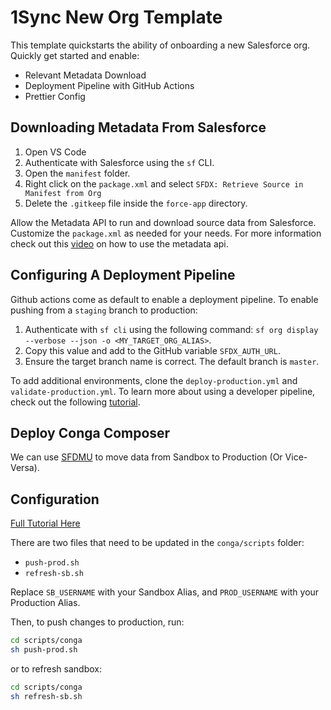 # 1Sync New Org Template

This template quickstarts the ability of onboarding a new Salesforce org. Quickly get started and enable:

- Relevant Metadata Download
- Deployment Pipeline with GitHub Actions
- Prettier Config

## Downloading Metadata From Salesforce

1. Open VS Code
2. Authenticate with Salesforce using the `sf` CLI.
3. Open the `manifest` folder.
4. Right click on the `package.xml` and select `SFDX: Retrieve Source in Manifest from Org`
5. Delete the `.gitkeep` file inside the `force-app` directory.

Allow the Metadata API to run and download source data from Salesforce. Customize the `package.xml` as needed for your needs. For more information check out this [video](https://youtu.be/SDFRU_-YZjk) on how to use the metadata api.

## Configuring A Deployment Pipeline

Github actions come as default to enable a deployment pipeline. To enable pushing from a `staging` branch to production:

1. Authenticate with `sf cli` using the following command: `sf org display --verbose --json -o <MY_TARGET_ORG_ALIAS>`.
2. Copy this value and add to the GitHub variable `SFDX_AUTH_URL`.
3. Ensure the target branch name is correct. The default branch is `master`.

To add additional environments, clone the `deploy-production.yml` and `validate-production.yml`. To learn more about using a developer pipeline, check out the following [tutorial](https://youtu.be/R31DWnkiYpY).

## Deploy Conga Composer

We can use [SFDMU](https://github.com/forcedotcom/SFDX-Data-Move-Utility) to move data from Sandbox to Production (Or Vice-Versa).

## Configuration

[Full Tutorial Here](https://www.1sync.co/deploy-conga-composer-production)

There are two files that need to be updated in the `conga/scripts` folder:

- `push-prod.sh`
- `refresh-sb.sh`

Replace `SB_USERNAME` with your Sandbox Alias, and `PROD_USERNAME` with your Production Alias.

Then, to push changes to production, run:

```bash
cd scripts/conga
sh push-prod.sh
```

or to refresh sandbox:

```bash
cd scripts/conga
sh refresh-sb.sh
```
